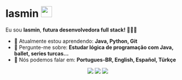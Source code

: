 # Iasmin <img src="https://github.com/TheDudeThatCode/TheDudeThatCode/blob/master/Assets/Mario_Hello_Big.gif" width="30px">

Eu sou <strong>Iasmin</strong>, <strong>futura desenvolvedora full stack!</strong> 👨🏻‍💻 

- 🚀 Atualmente estou aprendendo: <strong>Java, Python, Git</strong> 
- 💬 Pergunte-me sobre: <strong>Estudar lógica de programação com Java, ballet, series turcas...</strong>
- 📣 Nós podemos falar em: <strong>Portugues-BR, English, Español, Türkçe</strong>

<div align="center">

  <a href="#" alt="Gmail">
    <img src="https://img.shields.io/badge/-Gmail-FF0000?style=flat-square&labelColor=FF0000&logo=gmail&logoColor=white&link=ia.smincodes@gmail.com"/></a>

  <a href="#" alt="Linkedin">
    <img src="https://img.shields.io/badge/-Linkedin-0e76a8?style=flat-square&logo=Linkedin&logoColor=white&link=https://www.linkedin.com/in/iasminsantiago/" /></a>

  <a href="#" alt="Instagram">
    <img src="https://img.shields.io/badge/-Instagram-DF0174?style=flat-square&labelColor=DF0174&logo=instagram&logoColor=white&link=LINK-DO-SEU-INSTAGRAM"/></a>

</div>
